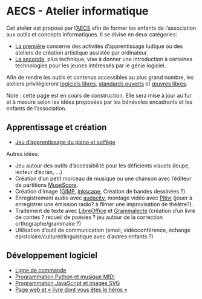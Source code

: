 # AECS - Atelier informatique

Cet atelier est proposé par l’[AECS](http://www.aecs.asso.fr/) afin de former
les enfants de l’association aux outils et concepts informatiques. Il se divise
en deux catégories:

* [La première](#apprentissage-et-création) concerne des activités d’apprentissage ludique ou des ateliers de
  création artistique assistée par ordinateur.
* [La seconde](#développement-logiciel), plus technique, vise à donner une introduction à certaines
  technologies pour les jeunes intéressés par le génie logiciel.

Afin de rendre les outils et contenus accessibles au plus grand nombre, les
ateliers privilégieront
[logiciels libres](https://fr.wikipedia.org/wiki/Logiciel_libre),
[standards ouverts](https://fr.wikipedia.org/wiki/Norme_et_standard_techniques#Standard)
et [œuvres libres](https://fr.wikipedia.org/wiki/%C5%92uvre_libre).


Note : cette page est en cours de construction. Elle sera mise à jour
au fur et à mesure selon les idées proposées par les bénévoles encadrants et
les enfants de l’association.

## Apprentissage et création

* [Jeu d’apprentissage du piano et solfège](./apprentissage-piano-solfege)

Autres idées:

* Jeu autour des outils d’accessibilité pour les déficients visuels (loupe, lecteur d’écran, ...)
* Création d’un petit morceau de musique ou une chanson avec l’éditeur de partitions [MuseScore](https://fr.wikipedia.org/wiki/MuseScore).
* Création d’image ([GIMP](https://fr.wikipedia.org/wiki/GIMP), [Inkscape](https://inkscape.org/), Création de bandes dessinées ?).
* Enregistrement audio avec [audacity](https://audacity.fr/), montage vidéo avec [Pitivi](http://www.pitivi.org/) (jouer à enregistrer une émission radio? à filmer une improvisation de théâtre?).
* Traitement de texte avec [LibreOffice](https://www.libreoffice.org/) et [Grammalecte](https://grammalecte.net/) (création d’un livre de contes ? recueil de poésies ? jeu autour de la correction orthographe/grammaire ?)
* Utilisation d’outil de communication (email, vidéoconférence, échange épistolaire/culturel/linguistique avec d’autres enfants ?)

## Développement logiciel

* [Ligne de commande](./ligne-de-commande)
* [Programmation Python et musique MIDI](./python-midi)
* [Programmation JavaScript et images SVG](./javascript-svg)
* [Page web et « livre dont vous êtes le héros »](./web-livre-jeu)
